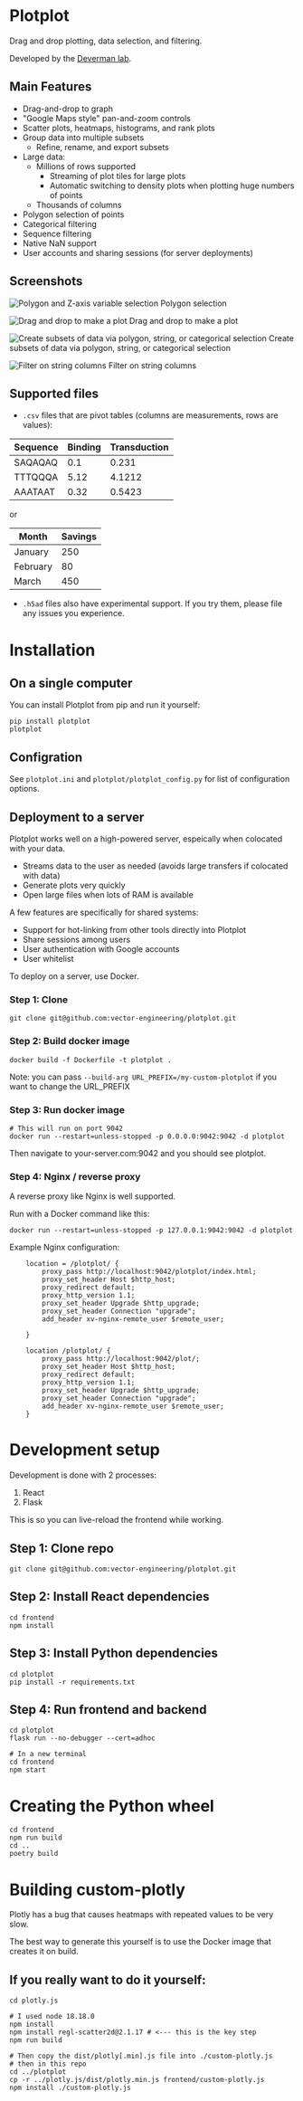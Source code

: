 # Plotplot
Drag and drop plotting, data selection, and filtering.

Developed by the [Deverman lab](https://vector.engineering).

## Main Features
 - Drag-and-drop to graph
 - "Google Maps style" pan-and-zoom controls
 - Scatter plots, heatmaps, histograms, and rank plots
 - Group data into multiple subsets
   - Refine, rename, and export subsets
 - Large data:
   - Millions of rows supported
     - Streaming of plot tiles for large plots
     - Automatic switching to density plots when plotting huge numbers of points
   - Thousands of columns
 - Polygon selection of points
 - Categorical filtering
 - Sequence filtering
 - Native NaN support
 - User accounts and sharing sessions (for server deployments)

## Screenshots

![Polygon and Z-axis variable selection](/docs/polygon-with-3rd-var.png?raw=true)
Polygon selection


![Drag and drop to make a plot](/docs/drag-drop.png?raw=true)
Drag and drop to make a plot

![Create subsets of data via polygon, string, or categorical selection](docs/color-shows-membership-and-3rd-variable.png?raw=true)
Create subsets of data via polygon, string, or categorical selection

![Filter on string columns](/docs/string-selection.png?raw=true)
Filter on string columns


## Supported files

- `.csv` files that are pivot tables (columns are measurements, rows are values):

| Sequence | Binding | Transduction |
| -------- | ------- | ------------ |
| SAQAQAQ  | 0.1     | 0.231        |
| TTTQQQA  | 5.12    | 4.1212       |
| AAATAAT  | 0.32    | 0.5423       |

or

| Month    | Savings |
| -------- | ------- |
| January  | 250     |
| February | 80      |
| March    | 450     |

- `.h5ad` files also have experimental support.  If you try them, please file any issues you experience.

# Installation
## On a single computer
You can install Plotplot from pip and run it yourself:
```
pip install plotplot
plotplot
```

## Configration
See `plotplot.ini` and `plotplot/plotplot_config.py` for list of configuration options.

## Deployment to a server
Plotplot works well on a high-powered server, espeically when colocated with your data.
 - Streams data to the user as needed (avoids large transfers if colocated with data)
 - Generate plots very quickly
 - Open large files when lots of RAM is available

A few features are specifically for shared systems:
 - Support for hot-linking from other tools directly into Plotplot
 - Share sessions among users
 - User authentication with Google accounts
 - User whitelist

To deploy on a server, use Docker.

### Step 1: Clone
```
git clone git@github.com:vector-engineering/plotplot.git
```

### Step 2: Build docker image
```
docker build -f Dockerfile -t plotplot .
```
Note: you can pass `--build-arg URL_PREFIX=/my-custom-plotplot` if you want to change the URL_PREFIX

### Step 3: Run docker image
```
# This will run on port 9042
docker run --restart=unless-stopped -p 0.0.0.0:9042:9042 -d plotplot
```
Then navigate to your-server.com:9042 and you should see plotplot.

### Step 4: Nginx / reverse proxy
A reverse proxy like Nginx is well supported.

Run with a Docker command like this:
```
docker run --restart=unless-stopped -p 127.0.0.1:9042:9042 -d plotplot
```

Example Nginx configuration:
```
	location = /plotplot/ {
		proxy_pass http://localhost:9042/plotplot/index.html;
		proxy_set_header Host $http_host;
		proxy_redirect default;
		proxy_http_version 1.1;
		proxy_set_header Upgrade $http_upgrade;
		proxy_set_header Connection "upgrade";
		add_header xv-nginx-remote_user $remote_user;

	}

	location /plotplot/ {
		proxy_pass http://localhost:9042/plot/;
		proxy_set_header Host $http_host;
		proxy_redirect default;
		proxy_http_version 1.1;
		proxy_set_header Upgrade $http_upgrade;
		proxy_set_header Connection "upgrade";
		add_header xv-nginx-remote_user $remote_user;
	}
```

# Development setup
Development is done with 2 processes:
1. React
2. Flask

This is so you can live-reload the frontend while working.

## Step 1: Clone repo
```
git clone git@github.com:vector-engineering/plotplot.git
```

## Step 2: Install React dependencies
```
cd frontend
npm install
```

## Step 3: Install Python dependencies
```
cd plotplot
pip install -r requirements.txt
```

## Step 4: Run frontend and backend
```
cd plotplot
flask run --no-debugger --cert=adhoc
```
```
# In a new terminal
cd frontend
npm start
```

# Creating the Python wheel
```
cd frontend
npm run build
cd ..
poetry build
```

# Building custom-plotly
Plotly has a bug that causes heatmaps with repeated values to be very slow.

The best way to generate this yourself is to use the Docker image that creates it on build.

## If you really want to do it yourself:
```
cd plotly.js

# I used node 18.18.0
npm install
npm install regl-scatter2d@2.1.17 # <--- this is the key step
npm run build

# Then copy the dist/plotly[.min].js file into ./custom-plotly.js
# then in this repo
cd ../plotplot
cp -r ../plotly.js/dist/plotly.min.js frontend/custom-plotly.js
npm install ./custom-plotly.js
```
